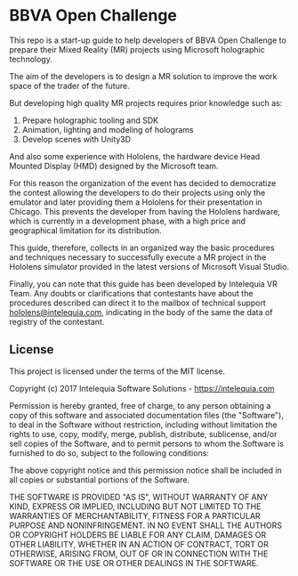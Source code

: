 # **BBVA Open Challenge**
This repo is a start-up guide to help developers of BBVA Open Challenge to prepare their Mixed Reality (MR) projects using Microsoft holographic technology.

The aim of the developers is to design a MR solution to improve the work space of the trader of the future.

But developing high quality MR projects requires prior knowledge such as:
1. Prepare holographic tooling and SDK
2. Animation, lighting and modeling of holograms
3. Develop scenes with Unity3D

And also some experience with Hololens, the hardware device Head Mounted Display (HMD) designed by the Microsoft team.

For this reason the organization of the event has decided to democratize the contest allowing the developers to do their projects using only the emulator and later providing them a Hololens for their presentation in Chicago. This prevents the developer from having the Hololens hardware, which is currently in a development phase, with a high price and geographical limitation for its distribution.

This guide, therefore, collects in an organized way the basic procedures and techniques necessary to successfully execute a MR project in the Hololens simulator provided in the latest versions of Microsoft Visual Studio.

Finally, you can note that this guide has been developed by Intelequia VR Team. Any doubts or clarifications that contestants have about the procedures described can direct it to the mailbox of technical support hololens@intelequia.com, indicating in the body of the same the data of registry of the contestant.

## License

This project is licensed under the terms of the MIT license.

Copyright (c) 2017 Intelequia Software Solutions - https://intelequia.com

Permission is hereby granted, free of charge, to any person obtaining a copy of this software and associated documentation files (the "Software"), to deal in the Software without restriction, including without limitation the rights to use, copy, modify, merge, publish, distribute, sublicense, and/or sell copies of the Software, and to permit persons to whom the Software is furnished to do so, subject to the following conditions:

The above copyright notice and this permission notice shall be included in all copies or substantial portions of the Software.

THE SOFTWARE IS PROVIDED "AS IS", WITHOUT WARRANTY OF ANY KIND, EXPRESS OR IMPLIED, INCLUDING BUT NOT LIMITED TO THE WARRANTIES OF MERCHANTABILITY, FITNESS FOR A PARTICULAR PURPOSE AND NONINFRINGEMENT. IN NO EVENT SHALL THE AUTHORS OR COPYRIGHT HOLDERS BE LIABLE FOR ANY CLAIM, DAMAGES OR OTHER LIABILITY, WHETHER IN AN ACTION OF CONTRACT, TORT OR OTHERWISE, ARISING FROM, OUT OF OR IN CONNECTION WITH THE SOFTWARE OR THE USE OR OTHER DEALINGS IN THE SOFTWARE.
